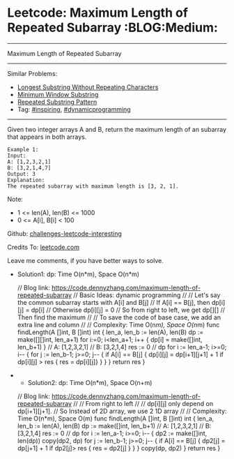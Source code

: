 # Leetcode: Maximum Length of Repeated Subarray     :BLOG:Medium:


---

Maximum Length of Repeated Subarray  

---

Similar Problems:  
-   [Longest Substring Without Repeating Characters](https://code.dennyzhang.com/longest-substring-without-repeating-characters)
-   [Minimum Window Substring](https://code.dennyzhang.com/minimum-window-substring)
-   [Repeated Substring Pattern](https://code.dennyzhang.com/repeated-substring)
-   Tag: [#inspiring](https://code.dennyzhang.com/tag/inspiring), [#dynamicprogramming](https://code.dennyzhang.com/tag/dynamicprogramming)

---

Given two integer arrays A and B, return the maximum length of an subarray that appears in both arrays.  

    Example 1:
    Input:
    A: [1,2,3,2,1]
    B: [3,2,1,4,7]
    Output: 3
    Explanation:
    The repeated subarray with maximum length is [3, 2, 1].

Note:  
-   1 <= len(A), len(B) <= 1000
-   0 <= A[i], B[i] < 100

Github: [challenges-leetcode-interesting](https://github.com/DennyZhang/challenges-leetcode-interesting/tree/master/maximum-length-of-repeated-subarray)  

Credits To: [leetcode.com](https://leetcode.com/problems/maximum-length-of-repeated-subarray/description/)  

Leave me comments, if you have better ways to solve.  

-   Solution1: dp: Time O(n\*m), Space O(n\*m)

    // Blog link: https://code.dennyzhang.com/maximum-length-of-repeated-subarray
    // Basic Ideas: dynamic programming
    //
    //   Let's say the common subarray starts with A[i] and B[j]
    //   If A[i] == B[j], then dp[i][j] = dp[i]
    //   Otherwise dp[i][j] = 0
    //  So from right to left, we get dp[][]
    //  Then find the maximum
    //
    // To save the code of base case, we add an extra line and column
    //
    // Complexity: Time O(n*m), Space O(n*m)
    func findLength(A []int, B []int) int {
        len_a, len_b := len(A), len(B)
        dp := make([][]int, len_a+1)
        for i:=0; i<len_a+1; i++ { dp[i] = make([]int, len_b+1) }
        // A: [1,2,3,2,1]
        // B: [3,2,1,4]
        res := 0
        // dp
        for i := len_a-1; i>=0; i-- {
            for j := len_b-1; j>=0; j-- {
                if A[i] == B[j] {
                    dp[i][j] = dp[i+1][j+1] + 1
                    if dp[i][j] > res { res = dp[i][j]}
                }
            }
        }
        return res
    }

-   - Solution2: dp: Time O(n\*m), Space O(n+m)

    // Blog link: https://code.dennyzhang.com/maximum-length-of-repeated-subarray
    //
    // From right to left
    //
    // dp[i][j] only depend on dp[i+1][j+1].
    // So Instead of 2D array, we use 2 1D array
    //
    // Complexity: Time O(n*m), Space O(m)
    func findLength(A []int, B []int) int {
        len_a, len_b := len(A), len(B)
        dp := make([]int, len_b+1)
        // A: [1,2,3,2,1]
        // B: [3,2,1,4]
        res := 0
        // dp
        for i := len_a-1; i>=0; i-- {
            dp2 := make([]int, len(dp))
            copy(dp2, dp)
            for j := len_b-1; j>=0; j-- {
                if A[i] == B[j] {
                    dp2[j] = dp[j+1] + 1
                    if dp2[j]> res { res = dp2[j] }
                }
            }
            copy(dp, dp2)
        }
        return res
    }